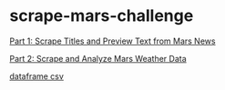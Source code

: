 # scrape-mars-challenge

[Part 1: Scrape Titles and Preview Text from Mars News](https://github.com/chelseapickett/scrape-mars-challenge/blob/main/Starter_Code/part_1_mars_news.ipynb)

[Part 2: Scrape and Analyze Mars Weather Data](https://github.com/chelseapickett/scrape-mars-challenge/blob/main/Starter_Code/part_2_mars_weather.ipynb)

[dataframe csv](https://github.com/chelseapickett/scrape-mars-challenge/blob/main/Starter_Code/weather_df.csv)
